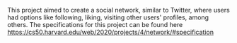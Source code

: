 This project aimed to create a social network, similar to Twitter, where users had options like following, liking, visiting other users' profiles, among others. 
The specifications for this project can be found here https://cs50.harvard.edu/web/2020/projects/4/network/#specification
